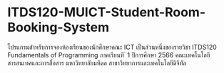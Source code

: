 # ITDS120-MUICT-Student-Room-Booking-System
โปรแกรมสำหรับการจองห้องเรียนของนักศึกษาคณะ ICT เป็นส่วนหนึ่งของรายวิชา ITDS120 Fundamentals of Programming  ภาคเรียนที ่ 1 ปีการศึกษา 2566 คณะเทคโนโลยีสารสนเทศและการสื่อสาร มหาวิทยาลัยมหิดล สาขาวิทยาการและเทคโนโลยีดิจิทัล
